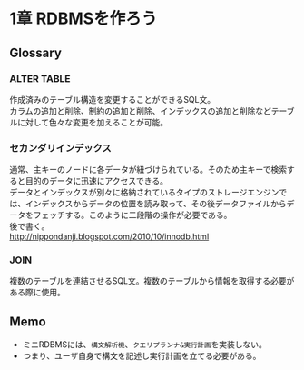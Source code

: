 # 1章 RDBMSを作ろう
## Glossary
### ALTER TABLE  
作成済みのテーブル構造を変更することができるSQL文。  
カラムの追加と削除、制約の追加と削除、インデックスの追加と削除などテーブルに対して色々な変更を加えることが可能。
### セカンダリインデックス  
通常、主キーのノードに各データが紐づけられている。そのため主キーで検索すると目的のデータに迅速にアクセスできる。  
データとインデックスが別々に格納されているタイプのストレージエンジンでは、インデックスからデータの位置を読み取って、その後データファイルからデータをフェッチする。このように二段階の操作が必要である。  
後で書く。  
http://nippondanji.blogspot.com/2010/10/innodb.html
### JOIN  
複数のテーブルを連結させるSQL文。複数のテーブルから情報を取得する必要がある際に使用。
## Memo
* ミニRDBMSには、`構文解析機`、`クエリプランナ&実行計画`を実装しない。  
* つまり、ユーザ自身で構文を記述し実行計画を立てる必要がある。